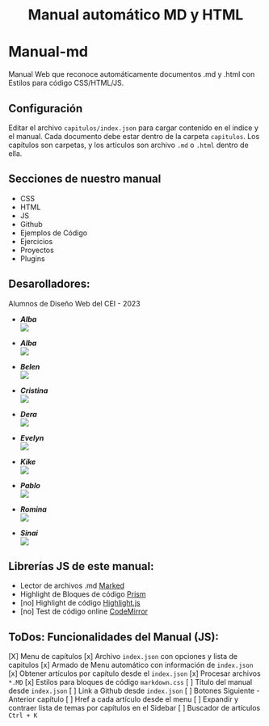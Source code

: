 <h1 align="center">Manual automático MD y HTML</h1>

# Manual-md
Manual Web que reconoce automáticamente documentos .md y .html con Estilos para código CSS/HTML/JS.


## Configuración

Editar el archivo `capitulos/index.json` para cargar contenido en el indice y el manual. Cada documento debe estar dentro de la carpeta `capitulos`. Los capítulos son carpetas, y los artículos son archivo `.md` o `.html` dentro de ella.

## Secciones de nuestro manual
- CSS
- HTML
- JS
- Github
- Ejemplos de Código
- Ejercicios
- Proyectos
- Plugins


## Desarolladores:

Alumnos de Diseño Web del CEI - 2023

- ***Alba***  
<a href="https://github.com/Arevi9" target="_blank"><img src="https://img.shields.io/badge/github-24292F?style=for-the-badge&logo=github&logoColor=blue" target="_blank"></a> 

- ***Alba***  
<a href="https://github.com/albvg" target="_blank"><img src="https://img.shields.io/badge/github-24292F?style=for-the-badge&logo=github&logoColor=red" target="_blank"></a>

- ***Belen***  
<a href="https://github.com/Belenmafe98" target="_blank"><img src="https://img.shields.io/badge/github-24292F?style=for-the-badge&logo=github&logoColor=darkgreen" target="_blank"></a>

- ***Cristina***  
<a href="https://github.com/CrisMC55" target="_blank"><img src="https://img.shields.io/badge/github-24292F?style=for-the-badge&logo=github&logoColor=green" target="_blank"></a> 

- ***Dera***  
<a href="https://github.com/deraires" target="_blank"><img src="https://img.shields.io/badge/github-24292F?style=for-the-badge&logo=github&logoColor=white" target="_blank"></a> 

- ***Evelyn***  
<a href="https://github.com/evelizabethibarra" target="_blank"><img src="https://img.shields.io/badge/github-24292F?style=for-the-badge&logo=github&logoColor=orange" target="_blank"></a> 

- ***Kike***  
<a href="https://github.com/kikecartagena84" target="_blank"><img src="https://img.shields.io/badge/github-24292F?style=for-the-badge&logo=github&logoColor=purple" target="_blank"></a> 

- ***Pablo***  
<a href="https://github.com/PabloMocholi" target="_blank"><img src="https://img.shields.io/badge/github-24292F?style=for-the-badge&logo=github&logoColor=cyan" target="_blank"></a>

- ***Romina***  
<a href="https://github.com/rominafont" target="_blank"><img src="https://img.shields.io/badge/github-24292F?style=for-the-badge&logo=github&logoColor=brown" target="_blank"></a>

- ***Sinai***  
<a href="https://github.com/SinaCulsan" target="_blank"><img src="https://img.shields.io/badge/github-24292F?style=for-the-badge&logo=github&logoColor=yellow" target="_blank"></a>



## Librerías JS de este manual:
- Lector de archivos .md [Marked](https://marked.js.org/)
- Highlight de Bloques de código [Prism](https://prismjs.com/)
- [no] Highlight de código [Highlight.js](https://highlightjs.org/)
- [no] Test de código online [CodeMirror](https://codemirror.net/)


## ToDos: Funcionalidades del Manual (JS):
[X] Menu de capítulos
[x] Archivo `index.json` con opciones y lista de capitulos
[x] Armado de Menu automático con información de `index.json`
[x] Obtener artículos por capítulo desde el `index.json`
[x] Procesar archivos `*.MD`
[x] Estilos para bloques de código `markdown.css`
[ ] Título del manual desde `index.json`
[ ] Link a Github desde `index.json`
[ ] Botones Siguiente - Anterior capítulo
[ ] Href a cada artículo desde el menu
[ ] Expandir y contraer lista de temas por capítulos en el Sidebar
[ ] Buscador de artículos `Ctrl + K`